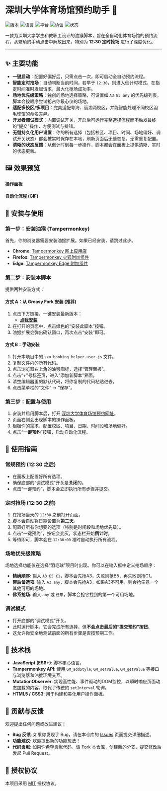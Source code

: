 # 深圳大学体育场馆预约助手 🚀

![版本](https://img.shields.io/badge/version-v9.0-blue)
![语言](https://img.shields.io/badge/language-JavaScript-yellow)
![平台](https://img.shields.io/badge/platform-Tampermonkey-brightgreen)
![协议](https://img.shields.io/badge/license-MIT-lightgrey)
![状态](https://img.shields.io/badge/status-active-success)

一款为深圳大学学生和教职工设计的油猴脚本，旨在全自动化体育场馆的预约流程，从繁琐的手动点击中解放出来，特别为 **12:30 定时抢场** 进行了深度优化。

---

## ✨ 主要功能

*   **一键启动**：配置好偏好后，只需点击一次，即可启动全自动预约流程。
*   **智能定时抢场**：自动判断当前时间，若早于 `12:30`，则进入倒计时模式，在指定时间准时发起请求，最大化抢场成功率。
*   **场地优先级策略**：独创的场地选择策略，可设置如 `A3 B5 any` 的优先级列表，脚本会按顺序尝试抢占你最心仪的场地。
*   **适配多校区/多项目**：完美适配粤海、丽湖两校区，并能智能处理不同校区羽毛球馆的命名差异。
*   **开发者调试模式**：内置调试开关，开启后可运行完整选择流程而不触发最终的“提交”操作，方便测试与排错。
*   **无缝持久化用户设置**：你的所有选择（包括校区、项目、时间、场地偏好、调试开关状态）都会被实时保存在本地，刷新页面后无缝恢复，无需重复配置。
*   **清晰的状态反馈**：从倒计时到每一步操作，脚本都会在面板上提供清晰、实时的状态更新。

## 🖼️ 效果预览

#### 操作面板
 <!-- 建议替换为你自己的截图链接 -->

#### 自动化流程 (GIF)
 <!-- 建议替换为你自己的GIF动图链接 -->

## 🚀 安装与使用

### 第一步：安装油猴 (Tampermonkey)

首先，你的浏览器需要安装油猴扩展。如果已经安装，请跳过此步。

*   **Chrome**: [Tampermonkey 网上应用店](https://chrome.google.com/webstore/detail/tampermonkey/dhdgffkkebhmkfjojejmpbldmpobfkfo)
*   **Firefox**: [Tampermonkey 火狐附加组件](https://addons.mozilla.org/en-US/firefox/addon/tampermonkey/)
*   **Edge**: [Tampermonkey Edge 附加组件](https://microsoftedge.microsoft.com/addons/detail/tampermonkey/iikmkjmpaadaobahmlepeloendndfphd)

### 第二步：安装本脚本

提供两种安装方式：

#### 方式 A：从 Greasy Fork 安装 (推荐)

1.  点击下方链接，一键安装最新版本：
    *   [**点我安装**](https://greasyfork.org/zh-CN/scripts/542790-%E6%B7%B1%E5%9C%B3%E5%A4%A7%E5%AD%A6%E4%BD%93%E8%82%B2%E5%9C%BA%E9%A6%86%E9%A2%84%E7%BA%A6%E5%8A%A9%E6%89%8B) 
2.  在打开的页面中，点击绿色的“安装此脚本”按钮。
3.  油猴扩展会弹出确认窗口，再次点击“安装”即可。

#### 方式 B：手动安装

1.  打开本项目中的 `szu_booking_helper.user.js` 文件。
2.  复制文件内的所有代码。
3.  点击浏览器右上角的油猴图标，选择“管理面板”。
4.  点击“+”号标签页，进入“添加新脚本”界面。
5.  清空编辑器里的默认代码，将你复制的代码粘贴进去。
6.  点击菜单栏的“文件” -> “保存”。

### 第三步：配置与使用

1.  安装并启用脚本后，打开 [深圳大学体育场馆预约网址](https://ehall.szu.edu.cn/qljfwapp/sys/lwSzuCgyy/index.do#/sportVenue)。
2.  页面右侧会出现脚本的操作面板。
3.  根据你的需求，配置校区、项目、日期、时间段和场地偏好。
4.  点击“**一键预约**”按钮，启动自动化流程。

## 📖 使用指南

### 常规预约 (12:30 之后)

-   在面板上配置好所有选项。
-   确保底部的“调试模式”开关是**关闭**的。
-   点击“一键预约”，脚本会立即执行所有步骤并提交。

### 定时抢场 (12:30 之前)

1.  在抢场当天的 `12:30` 之前打开页面。
2.  脚本会自动将日期设置为**第二天**。
3.  配置好所有你想要的选项（特别是时间段和场地优先级）。
4.  点击“一键预约”，按钮会变灰，状态栏开始**倒计时**。
5.  等待即可，脚本会在 `12:30:00` 准时自动执行所有流程。

### 场地优先级策略

场地选择功能仅在选择“羽毛球”项目时出现。你可以在输入框中定义抢场顺序：

-   **精确顺序**: 输入 `A3 B5 C1`，脚本会先抢A3，失败则抢B5，再失败则抢C1。
-   **带后备选项**: 输入 `A3 any`，脚本会先抢A3，如果A3不可用，则会抢任意一个其他可用的场地。
-   **佛系抢场**: 输入 `any` 或 `任意`，脚本会抢它找到的第一个可用场地。

### 调试模式

-   打开底部的“调试模式”开关。
-   此时运行脚本，它会完成所有选择，但**不会点击最后的“提交预约”按钮**。
-   这允许你安全地测试前面的所有步骤是否按预期工作。

## 🔧 技术栈

*   **JavaScript (ES6+)**: 脚本核心语言。
*   **Tampermonkey API**: 使用 `GM_addStyle`, `GM_setValue`, `GM_getValue` 等接口与浏览器和油猴环境交互。
*   **MutationObserver**: 实现高性能、事件驱动的DOM监控，以瞬时响应页面动态加载的内容，取代了传统的 `setInterval` 轮询。
*   **HTML5 / CSS3**: 用于构建和美化用户操作面板。

## 🤝 贡献与反馈

欢迎提出任何问题或改进建议！

*   **Bug 反馈**: 如果你发现了 Bug，请在本仓库的 [Issues](https://github.com/YOUR-USERNAME/YOUR-REPO/issues) 页面提交详细描述。
*   **功能建议**: 欢迎提出新的功能想法！
*   **代码贡献**: 如果你希望贡献代码，请 Fork 本仓库，创建新的分支，提交修改后发起 Pull Request。

## 📄 授权协议

本项目采用 [MIT](https://opensource.org/licenses/MIT) 授权协议。
